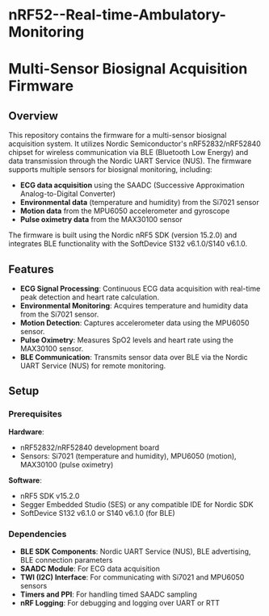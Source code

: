# nRF52--Real-time-Ambulatory-Monitoring

# Multi-Sensor Biosignal Acquisition Firmware

## Overview
This repository contains the firmware for a multi-sensor biosignal acquisition system. It utilizes Nordic Semiconductor's nRF52832/nRF52840 chipset for wireless communication via BLE (Bluetooth Low Energy) and data transmission through the Nordic UART Service (NUS). The firmware supports multiple sensors for biosignal monitoring, including:

- **ECG data acquisition** using the SAADC (Successive Approximation Analog-to-Digital Converter)
- **Environmental data** (temperature and humidity) from the Si7021 sensor
- **Motion data** from the MPU6050 accelerometer and gyroscope
- **Pulse oximetry data** from the MAX30100 sensor

The firmware is built using the Nordic nRF5 SDK (version 15.2.0) and integrates BLE functionality with the SoftDevice S132 v6.1.0/S140 v6.1.0.

## Features
- **ECG Signal Processing**: Continuous ECG data acquisition with real-time peak detection and heart rate calculation.
- **Environmental Monitoring**: Acquires temperature and humidity data from the Si7021 sensor.
- **Motion Detection**: Captures accelerometer data using the MPU6050 sensor.
- **Pulse Oximetry**: Measures SpO2 levels and heart rate using the MAX30100 sensor.
- **BLE Communication**: Transmits sensor data over BLE via the Nordic UART Service (NUS) for remote monitoring.

## Setup

### Prerequisites

**Hardware**:
- nRF52832/nRF52840 development board
- Sensors: Si7021 (temperature and humidity), MPU6050 (motion), MAX30100 (pulse oximetry)

**Software**:
- nRF5 SDK v15.2.0
- Segger Embedded Studio (SES) or any compatible IDE for Nordic SDK
- SoftDevice S132 v6.1.0 or S140 v6.1.0 (for BLE)

### Dependencies
- **BLE SDK Components**: Nordic UART Service (NUS), BLE advertising, BLE connection parameters
- **SAADC Module**: For ECG data acquisition
- **TWI (I2C) Interface**: For communicating with Si7021 and MPU6050 sensors
- **Timers and PPI**: For handling timed SAADC sampling
- **nRF Logging**: For debugging and logging over UART or RTT
